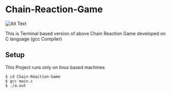# Chain-Reaction-Game
![Alt Text](https://miro.medium.com/max/1200/1*GsIV7M2CCSWqoV9bWkORcw.gif)


This is Terminal based version of above Chain Reaction Game developed on C language (gcc Compiler)

## Setup
This Project runs only on linux based machines
```
$ cd Chain-Reaction-Game
$ gcc main.c
$ ./a.out
```
